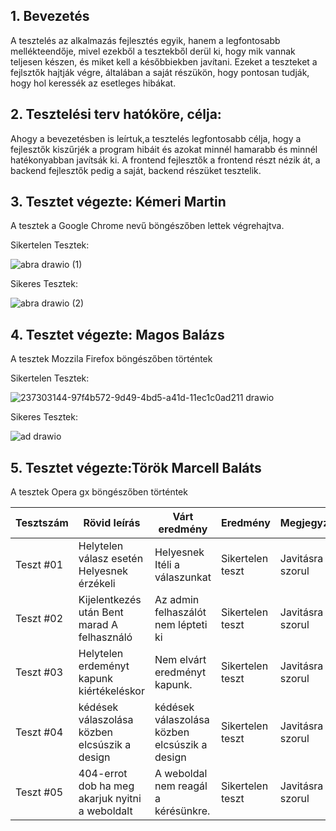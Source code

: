 ## 1. Bevezetés<br>

A tesztelés az alkalmazás fejlesztés egyik, hanem a legfontosabb mellékteendője, mivel ezekből a tesztekből derül ki, hogy mik vannak teljesen készen, és miket kell a későbbiekben javítani. Ezeket a teszteket a fejlsztők hajtják végre, általában a saját részükön, hogy pontosan tudják, hogy hol keressék az esetleges hibákat.<br>

## 2. Tesztelési terv hatóköre, célja:<br>

Ahogy a bevezetésben is leírtuk,a tesztelés legfontosabb célja, hogy a fejlesztők kiszűrjék a program hibáit és azokat minnél hamarabb és minnél hatékonyabban javítsák ki. A frontend fejlesztők a frontend részt nézik át, a backend fejlesztők pedig a saját, backend részüket tesztelik.<br>

## 3. Tesztet végezte: Kémeri Martin<br>
A tesztek a Google Chrome nevű böngészőben lettek végrehajtva.

Sikertelen Tesztek:<br>


![abra drawio (1)](https://github.com/103470/AFP2--h-t-let/assets/113610538/97f4b572-9d49-4bd5-a41d-11ec1c0ad211)<br>


Sikeres Tesztek: <br>


![abra drawio (2)](https://github.com/103470/AFP2--h-t-let/assets/113610538/cf0ed037-ff71-43af-bd86-8d892032d3b6)<br>


## 4. Tesztet végezte: Magos Balázs<br>
A tesztek Mozzila Firefox böngészőben történtek

Sikertelen Tesztek:<br>


![237303144-97f4b572-9d49-4bd5-a41d-11ec1c0ad211 drawio](https://github.com/103470/AFP2--h-t-let/assets/113610878/745c460c-7067-4ea4-99e1-35b13805effb)


Sikeres Tesztek:<br>


![ad drawio](https://github.com/103470/AFP2--h-t-let/assets/113610878/6fe496ba-0e62-43c8-bf5c-d5b419062516)


## 5. Tesztet végezte:Török Marcell Baláts<br>
A tesztek Opera gx böngészőben történtek


| Tesztszám | Rövid leírás                                             | Várt eredmény                                                                   | Eredmény                                                                       | Megjegyzés                |
|-----------|----------------------------------------------------------|---------------------------------------------------------------------------------|--------------------------------------------------------------------------------|---------------------------|
| Teszt #01 | Helytelen válasz esetén Helyesnek érzékeli   | Helyesnek Itéli a válaszunkat  | Sikertelen teszt  | Javitásra szorul
| Teszt #02 | Kijelentkezés után Bent marad A felhasználó  | Az admin felhaszálót nem lépteti ki | Sikertelen teszt   | Javitásra szorul
| Teszt #03 | Helytelen erdeményt kapunk kiértékeléskor    |   Nem elvárt eredményt kapunk.| Sikertelen teszt   | Javitásra szorul
| Teszt #04 | kédések válaszolása közben elcsúszik a design| kédések válaszolása közben elcsúszik a design | Sikertelen teszt    | Javitásra szorul
| Teszt #05 | 404-errot dob ha meg akarjuk nyitni a weboldalt| A weboldal nem reagál a kérésünkre. | Sikertelen teszt   | Javitásra szorul
